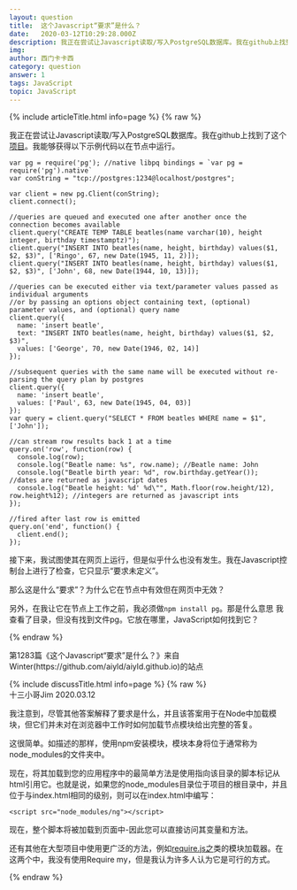 ```yaml
---
layout: question
title:  这个Javascript“要求”是什么？
date:   2020-03-12T10:29:28.000Z
description: 我正在尝试让Javascript读取/写入PostgreSQL数据库。我在github上找到了这个项目。我能够获得以下示例代码以在节点中运行。var ...
img: 
author: 西门卡卡西
category: question
answer: 1
tags: JavaScript
topic: JavaScript
---
```

<div class="article-root">
  <div class="article">
    {% include articleTitle.html info=page %}
    {% raw %}
    <div class="article-content"><p><font style="vertical-align: inherit;"><font style="vertical-align: inherit;">我正在尝试让Javascript读取/写入PostgreSQL数据库。</font><font style="vertical-align: inherit;">我</font><font style="vertical-align: inherit;">在github上</font><font style="vertical-align: inherit;">找到了这个</font></font><a href="https://github.com/brianc/node-postgres"><font style="vertical-align: inherit;"><font style="vertical-align: inherit;">项目</font></font></a><font style="vertical-align: inherit;"><font style="vertical-align: inherit;">。</font><font style="vertical-align: inherit;">我能够获得以下示例代码以在节点中运行。</font></font></p>

<pre><code>var pg = require('pg'); //native libpq bindings = `var pg = require('pg').native`<font></font>
var conString = "tcp://postgres:1234@localhost/postgres";<font></font>
<font></font>
var client = new pg.Client(conString);<font></font>
client.connect();<font></font>
<font></font>
//queries are queued and executed one after another once the connection becomes available<font></font>
client.query("CREATE TEMP TABLE beatles(name varchar(10), height integer, birthday timestamptz)");<font></font>
client.query("INSERT INTO beatles(name, height, birthday) values($1, $2, $3)", ['Ringo', 67, new Date(1945, 11, 2)]);<font></font>
client.query("INSERT INTO beatles(name, height, birthday) values($1, $2, $3)", ['John', 68, new Date(1944, 10, 13)]);<font></font>
<font></font>
//queries can be executed either via text/parameter values passed as individual arguments<font></font>
//or by passing an options object containing text, (optional) parameter values, and (optional) query name<font></font>
client.query({<font></font>
  name: 'insert beatle',<font></font>
  text: "INSERT INTO beatles(name, height, birthday) values($1, $2, $3)",<font></font>
  values: ['George', 70, new Date(1946, 02, 14)]<font></font>
});<font></font>
<font></font>
//subsequent queries with the same name will be executed without re-parsing the query plan by postgres<font></font>
client.query({<font></font>
  name: 'insert beatle',<font></font>
  values: ['Paul', 63, new Date(1945, 04, 03)]<font></font>
});<font></font>
var query = client.query("SELECT * FROM beatles WHERE name = $1", ['John']);<font></font>
<font></font>
//can stream row results back 1 at a time<font></font>
query.on('row', function(row) {<font></font>
  console.log(row);<font></font>
  console.log("Beatle name: %s", row.name); //Beatle name: John<font></font>
  console.log("Beatle birth year: %d", row.birthday.getYear()); //dates are returned as javascript dates<font></font>
  console.log("Beatle height: %d' %d\"", Math.floor(row.height/12), row.height%12); //integers are returned as javascript ints<font></font>
});<font></font>
<font></font>
//fired after last row is emitted<font></font>
query.on('end', function() { <font></font>
  client.end();<font></font>
});<font></font>
</code></pre>

<p><font style="vertical-align: inherit;"><font style="vertical-align: inherit;">接下来，我试图使其在网页上运行，但是似乎什么也没有发生。</font><font style="vertical-align: inherit;">我在Javascript控制台上进行了检查，它只显示“要求未定义”。</font></font></p>

<p><font style="vertical-align: inherit;"><font style="vertical-align: inherit;">那么这是什么“要求”？</font><font style="vertical-align: inherit;">为什么它在节点中有效但在网页中无效？</font></font></p>

<p><font style="vertical-align: inherit;"><font style="vertical-align: inherit;">另外，在我让它在节点上工作之前，我必须做</font></font><code>npm install pg</code><font style="vertical-align: inherit;"><font style="vertical-align: inherit;">。</font><font style="vertical-align: inherit;">那是什么意思 </font><font style="vertical-align: inherit;">我查看了目录，但没有找到文件pg。</font><font style="vertical-align: inherit;">它放在哪里，JavaScript如何找到它？</font></font></p></div>
    {% endraw %}
  </div>
  <p class="winter_mark">第1283篇《这个Javascript“要求”是什么？》来自Winter(https://github.com/aiyld/aiyld.github.io)的站点</p>
  <div class="discuss-wrapper">
    {% include discussTitle.html info=page %}
    {% raw %}
    <div class="discuss-item">
        <div class="discuss-parent">
          <div class="discuss-meta">
            <span class="discuss-user">十三小哥Jim</span>
            <span class="discuss-time">2020.03.12</span>
          </div>
          <div class="discuss-comment"><p><font style="vertical-align: inherit;"><font style="vertical-align: inherit;">我注意到，尽管其他答案解释了要求是什么，并且该答案用于在Node中加载模块，但它们并未对在浏览器中工作时如何加载节点模块给出完整的答复。 </font></font></p>

<p><font style="vertical-align: inherit;"><font style="vertical-align: inherit;">这很简单。</font><font style="vertical-align: inherit;">如描述的那样，使用npm安装模块，模块本身将位于通常称为node_modules的文件夹中。</font></font></p>

<p><font style="vertical-align: inherit;"><font style="vertical-align: inherit;">现在，将其加载到您的应用程序中的最简单方法是使用指向该目录的脚本标记从html引用它。</font><font style="vertical-align: inherit;">也就是说，如果您的node_modules目录位于项目的根目录中，并且位于与index.html相同的级别，则可以在index.html中编写：</font></font></p>

<pre><code>&lt;script src="node_modules/ng"&gt;&lt;/script&gt;
</code></pre>

<p><font style="vertical-align: inherit;"><font style="vertical-align: inherit;">现在，整个脚本将被加载到页面中-因此您可以直接访问其变量和方法。</font></font></p>

<p><font style="vertical-align: inherit;"><font style="vertical-align: inherit;">还有其他在大型项目中使用更广泛的方法，例如</font></font><a href="http://requirejs.org/" rel="noreferrer"><font style="vertical-align: inherit;"><font style="vertical-align: inherit;">require.js之</font></font></a><font style="vertical-align: inherit;"><font style="vertical-align: inherit;">类的模块加载器</font><font style="vertical-align: inherit;">。</font><font style="vertical-align: inherit;">在这两个中，我没有使用Require my，但是我认为许多人认为它是可行的方式。</font></font></p></div>
        </div></div>
    {% endraw %}
  </div>
<div>
